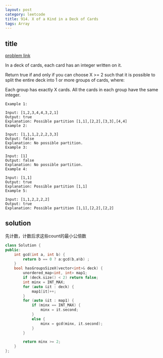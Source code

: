 ```yaml
---
layout: post
category: leetcode
title: 914. X of a Kind in a Deck of Cards
tags: Array
---
```


## title
[problem link](https://leetcode.com/problems/x-of-a-kind-in-a-deck-of-cards/description/)

In a deck of cards, each card has an integer written on it.

Return true if and only if you can choose X >= 2 such that it is possible to split the entire deck into 1 or more groups of cards, where:

Each group has exactly X cards.
All the cards in each group have the same integer.
 

	Example 1:
	
	Input: [1,2,3,4,4,3,2,1]
	Output: true
	Explanation: Possible partition [1,1],[2,2],[3,3],[4,4]
	Example 2:
	
	Input: [1,1,1,2,2,2,3,3]
	Output: false
	Explanation: No possible partition.
	Example 3:
	
	Input: [1]
	Output: false
	Explanation: No possible partition.
	Example 4:
	
	Input: [1,1]
	Output: true
	Explanation: Possible partition [1,1]
	Example 5:
	
	Input: [1,1,2,2,2,2]
	Output: true
	Explanation: Possible partition [1,1],[2,2],[2,2]

## solution
先计数，计数后求这些count的最小公倍数

```c++
class Solution {
public:
	int gcd(int a, int b) {
		return b == 0 ? a:gcd(b,a%b) ;
	}
	bool hasGroupsSizeX(vector<int>& deck) {
		unordered_map<int, int> map1;
		if (deck.size() < 2) return false;
		int minx = INT_MAX;
		for (auto &it : deck) {
			map1[it]++;
		}
		for (auto &it : map1) {
			if (minx == INT_MAX) {
				minx = it.second;
			}
			else {
				minx = gcd(minx, it.second);
			}
		}

		return minx >= 2;
	}
};
```